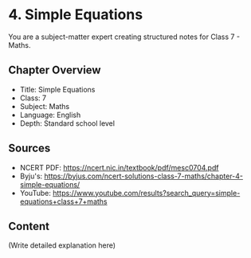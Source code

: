 # 4. Simple Equations

You are a subject-matter expert creating structured notes for Class 7 - Maths.

## Chapter Overview
- Title: Simple Equations
- Class: 7
- Subject: Maths
- Language: English
- Depth: Standard school level

## Sources
- NCERT PDF: https://ncert.nic.in/textbook/pdf/mesc0704.pdf
- Byju's: https://byjus.com/ncert-solutions-class-7-maths/chapter-4-simple-equations/
- YouTube: https://www.youtube.com/results?search_query=simple-equations+class+7+maths

## Content
(Write detailed explanation here)
